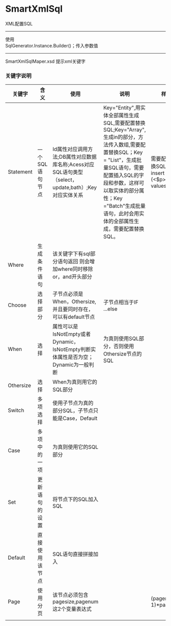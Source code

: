 SmartXmlSql
==========
XML配置SQL

--------------------------
使用  
SqlGenerator.Instance.Builder()；传入参数值

-----------------------------
SmartXmlSqlMaper.xsd 提示xml关键字


### 关键字说明

| 关键字    | 含义            | 使用                                                         | 说明                                                         | 样例                                                    |
| --------- | --------------- | ------------------------------------------------------------ | ------------------------------------------------------------ | ------------------------------------------------------- |
| Statement | 一个SQL语句节点 | Id属性对应调用方法;DB属性对应数据库名称;Acess对应SQL语句类型（select，update,bath）;Key对应实体关系 | Key="Entity",用实体全部属性生成SQL,需要配置替换SQL;Key="Array",生成in的部分，方法传入数组,需要配置替换SQL；Key = "List"，生成批量SQL语句，需要配置插入SQL的字段和参数，这样可以取实体的部分属性；Key ="Batch"生成批量语句，此时会用实体的全部属性生成，需要配置替换SQL。 | 需要配置的替换SQL形如：insert into kk (<$p>) values(@p) |
| Where     | 生成条件语句    | 该关键字下有sql部分语句返回 则会增加where同时移除or，and开头部分 |                                                              |                                                         |
| Choose    | 选择部分        | 子节点必须是When，Othersize,并且要同时存在，可以有default节点 | 子节点相当于IF ...else                                       |                                                         |
| When      | 选择            | 属性可以是IsNotEmpty或者Dynamic，IsNotEmpty判断实体属性是否为空；Dynamic为一般判断 | 为真则使用SQL部分，否则使用Othersize节点的SQL                |                                                         |
| Othersize | 选择            | When为真则用它的SQL部分                                      |                                                              |                                                         |
| Switch    | 多项选择        | 使用子节点为真的部分SQL，子节点只能是Case，Default           |                                                              |                                                         |
| Case      | 多项中的一项    | 为真则使用它的SQL部分                                        |                                                              |                                                         |
| Set       | 更新语句的设置  | 将节点下的SQL加入SQL                                         |                                                              |                                                         |
| Default   | 直接使用该节点  | SQL语句直接拼接加入                                          |                                                              |                                                         |
| Page      | 使用分页        | 该节点必须包含pagesize,pagenum这2个变量表达式                |                                                              | (pagenum-1)*pageSize                                    |
|           |                 |                                                              |                                                              |                                                         |


